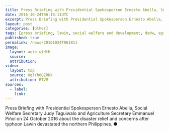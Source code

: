```yaml
---
title: Press Briefing with Presidential Spokesperson Ernesto Abella, Social Welfare Secretary Judy Taguiwalo and Agriculture Secretary Emmanuel Piñol
date: 2016-10-24T06:18:11UTC
excerpt: Press Briefing with Presidential Spokesperson Ernesto Abella, Social Welfare Secretary Judy Taguiwalo and Agriculture Secretary Emmanuel Piñol on 24 October 2016 about the disaster relief and concerns after typhoon Lawin devastated the northern Philippines.
layout: post
categories: [other]
tags: [press briefing, lawin, social welfare and development, dsdw, agriculture, da, judy taguiwalo, emmanuel piñol]
published: true
permalink: /news/20161024T061811
image:
  layout: auto_width
  source: 
  attribution: 
video:
  layout: top
  source: 8glYh0QZRDk
  attribution: RTVM
sources:
  - label:
    link:
---
```


Press Briefing with Presidential Spokesperson Ernesto Abella, Social Welfare Secretary Judy Taguiwalo and Agriculture Secretary Emmanuel Piñol on 24 October 2016 about the disaster relief and concerns after typhoon Lawin devastated the northern Philippines.
&#x25cf;
